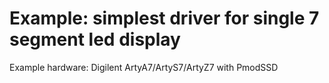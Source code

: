 # Example: simplest driver for single 7 segment led display

Example hardware: Digilent ArtyA7/ArtyS7/ArtyZ7 with PmodSSD
 